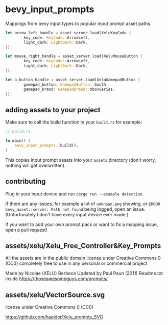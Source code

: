 # bevy_input_prompts

Mappings from bevy input types to popular input prompt asset paths.

```rust
let arrow_left_handle = asset_server.load(XeluKeyCode {
        key_code: KeyCode::ArrowLeft,
        light_dark: LightDark::Dark,
});

let mouse_right_handle = asset_server.load(XeluMouseButton {
        key_code: KeyCode::ArrowLeft,
        light_dark: LightDark::Dark,
});

let a_button_handle = asset_server.load(XeluGamepadButton {
        gamepad_button: GamepadButton::South,
        gamepad_brand: GamepadBrand::XboxSeries,
});
```

## adding assets to your project

Make sure to call the build function in your `build.rs` for example:

```rust
// build.rs

fn main() {
    bevy_input_prompts::build();
}
```

This copies input prompt assets into your `assets` directory (don't worry, nothing will get overwritten).

## contributing

Plug in your input device and run `cargo run --example detection`.

If there are any issues, for example a lot of `unknown.png` showing, or `ERROR bevy_asset::server: Path not found` being logged, open an issue. (Unfortunately I don't have every input device ever made.)

If you want to add your own prompt pack or want to fix a mapping issue, open a pull request!

## assets/xelu/Xelu_Free_Controller&Key_Prompts

All the assets are in the public domain license under Creative Commons 0 (CC0) completely free to use in any personal or commercial project

Made by Nicolae (XELU) Berbece
Updated by Paul Paun (2011)
Readme.txt inside
https://thoseawesomeguys.com/prompts/

## assets/xelu/VectorSource.svg

license under Creative Commons 0 (CC0)

https://github.com/haaldor/Xelu_prompts_SVG